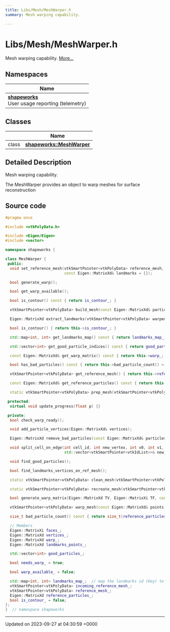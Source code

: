 ```yaml
---
title: Libs/Mesh/MeshWarper.h
summary: Mesh warping capability. 

---
```


# Libs/Mesh/MeshWarper.h

Mesh warping capability.  [More...](#detailed-description)

## Namespaces

| Name           |
| -------------- |
| **[shapeworks](../Namespaces/namespaceshapeworks.md)** <br>User usage reporting (telemetry)  |

## Classes

|                | Name           |
| -------------- | -------------- |
| class | **[shapeworks::MeshWarper](../Classes/classshapeworks_1_1MeshWarper.md)**  |

## Detailed Description

Mesh warping capability. 

The MeshWarper provides an object to warp meshes for surface reconstruction 




## Source code

```cpp
#pragma once

#include <vtkPolyData.h>

#include <Eigen/Eigen>
#include <vector>

namespace shapeworks {

class MeshWarper {
 public:
  void set_reference_mesh(vtkSmartPointer<vtkPolyData> reference_mesh, const Eigen::MatrixXd& reference_particles,
                          const Eigen::MatrixXd& landmarks = {});

  bool generate_warp();

  bool get_warp_available();

  bool is_contour() const { return is_contour_; }

  vtkSmartPointer<vtkPolyData> build_mesh(const Eigen::MatrixXd& particles);

  Eigen::MatrixXd extract_landmarks(vtkSmartPointer<vtkPolyData> warped_mesh);

  bool is_contour() { return this->is_contour_; }

  std::map<int, int> get_landmarks_map() const { return landmarks_map_; }

  std::vector<int> get_good_particle_indices() const { return good_particles_; }

  const Eigen::MatrixXd& get_warp_matrix() const { return this->warp_; }

  bool has_bad_particles() const { return this->bad_particle_count() > 0; }

  vtkSmartPointer<vtkPolyData> get_reference_mesh() { return this->reference_mesh_; }

  const Eigen::MatrixXd& get_reference_particles() const { return this->reference_particles_; }

  static vtkSmartPointer<vtkPolyData> prep_mesh(vtkSmartPointer<vtkPolyData> mesh);

 protected:
  virtual void update_progress(float p) {}

 private:
  bool check_warp_ready();

  void add_particle_vertices(Eigen::MatrixXd& vertices);

  Eigen::MatrixXd remove_bad_particles(const Eigen::MatrixXd& particles);

  void split_cell_on_edge(int cell_id, int new_vertex, int v0, int v1,
                          std::vector<vtkSmartPointer<vtkIdList>>& new_triangles);

  void find_good_particles();

  bool find_landmarks_vertices_on_ref_mesh();

  static vtkSmartPointer<vtkPolyData> clean_mesh(vtkSmartPointer<vtkPolyData> mesh);

  static vtkSmartPointer<vtkPolyData> recreate_mesh(vtkSmartPointer<vtkPolyData> mesh);

  bool generate_warp_matrix(Eigen::MatrixXd TV, Eigen::MatrixXi TF, const Eigen::MatrixXd& Vref, Eigen::MatrixXd& W);

  vtkSmartPointer<vtkPolyData> warp_mesh(const Eigen::MatrixXd& points);

  size_t bad_particle_count() const { return size_t(reference_particles_.rows()) - good_particles_.size(); }

  // Members
  Eigen::MatrixXi faces_;
  Eigen::MatrixXd vertices_;
  Eigen::MatrixXd warp_;
  Eigen::MatrixXd landmarks_points_;

  std::vector<int> good_particles_;

  bool needs_warp_ = true;

  bool warp_available_ = false;

  std::map<int, int> landmarks_map_;  // map the landmarks id (Key) to the vertex(point) id (Value) belonging to the clean Reference mesh
  vtkSmartPointer<vtkPolyData> incoming_reference_mesh_;
  vtkSmartPointer<vtkPolyData> reference_mesh_;
  Eigen::MatrixXd reference_particles_;
  bool is_contour_ = false;
};
}  // namespace shapeworks
```


-------------------------------

Updated on 2023-09-27 at 04:30:59 +0000
